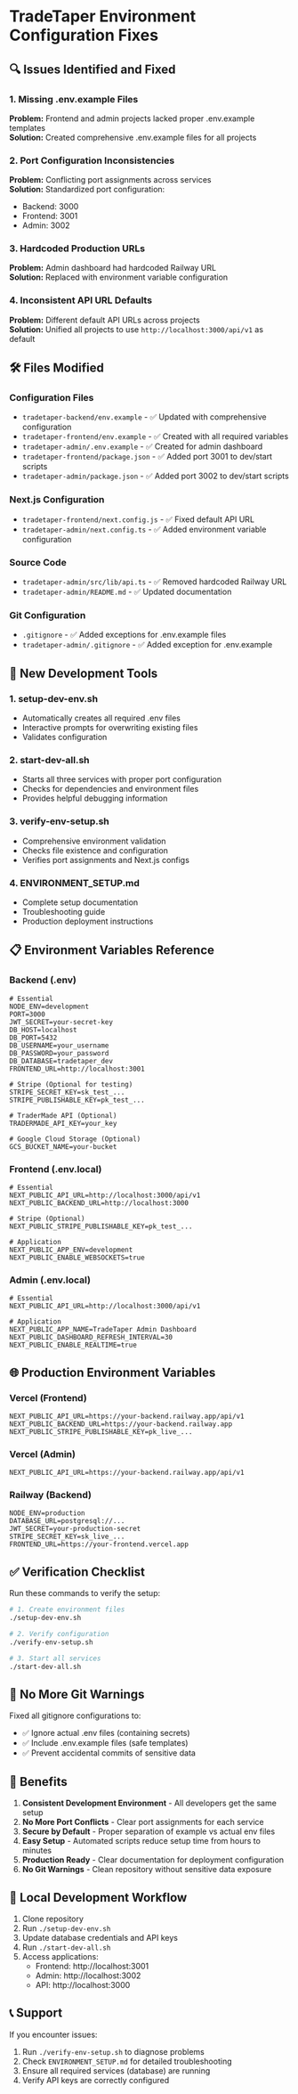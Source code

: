 # TradeTaper Environment Configuration Fixes

## 🔍 Issues Identified and Fixed

### 1. **Missing .env.example Files**
**Problem:** Frontend and admin projects lacked proper .env.example templates  
**Solution:** Created comprehensive .env.example files for all projects

### 2. **Port Configuration Inconsistencies**  
**Problem:** Conflicting port assignments across services  
**Solution:** Standardized port configuration:
- Backend: 3000
- Frontend: 3001 
- Admin: 3002

### 3. **Hardcoded Production URLs**
**Problem:** Admin dashboard had hardcoded Railway URL  
**Solution:** Replaced with environment variable configuration

### 4. **Inconsistent API URL Defaults**
**Problem:** Different default API URLs across projects  
**Solution:** Unified all projects to use `http://localhost:3000/api/v1` as default

## 🛠️ Files Modified

### Configuration Files
- `tradetaper-backend/env.example` - ✅ Updated with comprehensive configuration
- `tradetaper-frontend/env.example` - ✅ Created with all required variables
- `tradetaper-admin/.env.example` - ✅ Created for admin dashboard
- `tradetaper-frontend/package.json` - ✅ Added port 3001 to dev/start scripts
- `tradetaper-admin/package.json` - ✅ Added port 3002 to dev/start scripts

### Next.js Configuration
- `tradetaper-frontend/next.config.js` - ✅ Fixed default API URL
- `tradetaper-admin/next.config.ts` - ✅ Added environment variable configuration

### Source Code
- `tradetaper-admin/src/lib/api.ts` - ✅ Removed hardcoded Railway URL
- `tradetaper-admin/README.md` - ✅ Updated documentation

### Git Configuration  
- `.gitignore` - ✅ Added exceptions for .env.example files
- `tradetaper-admin/.gitignore` - ✅ Added exception for .env.example

## 🚀 New Development Tools

### 1. **setup-dev-env.sh**
- Automatically creates all required .env files
- Interactive prompts for overwriting existing files
- Validates configuration

### 2. **start-dev-all.sh**  
- Starts all three services with proper port configuration
- Checks for dependencies and environment files
- Provides helpful debugging information

### 3. **verify-env-setup.sh**
- Comprehensive environment validation
- Checks file existence and configuration
- Verifies port assignments and Next.js configs

### 4. **ENVIRONMENT_SETUP.md**
- Complete setup documentation
- Troubleshooting guide
- Production deployment instructions

## 📋 Environment Variables Reference

### Backend (.env)
```env
# Essential
NODE_ENV=development
PORT=3000
JWT_SECRET=your-secret-key
DB_HOST=localhost
DB_PORT=5432
DB_USERNAME=your_username
DB_PASSWORD=your_password
DB_DATABASE=tradetaper_dev
FRONTEND_URL=http://localhost:3001

# Stripe (Optional for testing)
STRIPE_SECRET_KEY=sk_test_...
STRIPE_PUBLISHABLE_KEY=pk_test_...

# TraderMade API (Optional)
TRADERMADE_API_KEY=your_key

# Google Cloud Storage (Optional)
GCS_BUCKET_NAME=your-bucket
```

### Frontend (.env.local)
```env
# Essential
NEXT_PUBLIC_API_URL=http://localhost:3000/api/v1
NEXT_PUBLIC_BACKEND_URL=http://localhost:3000

# Stripe (Optional)
NEXT_PUBLIC_STRIPE_PUBLISHABLE_KEY=pk_test_...

# Application
NEXT_PUBLIC_APP_ENV=development
NEXT_PUBLIC_ENABLE_WEBSOCKETS=true
```

### Admin (.env.local)  
```env
# Essential
NEXT_PUBLIC_API_URL=http://localhost:3000/api/v1

# Application
NEXT_PUBLIC_APP_NAME=TradeTaper Admin Dashboard
NEXT_PUBLIC_DASHBOARD_REFRESH_INTERVAL=30
NEXT_PUBLIC_ENABLE_REALTIME=true
```

## 🌐 Production Environment Variables

### Vercel (Frontend)
```env
NEXT_PUBLIC_API_URL=https://your-backend.railway.app/api/v1
NEXT_PUBLIC_BACKEND_URL=https://your-backend.railway.app
NEXT_PUBLIC_STRIPE_PUBLISHABLE_KEY=pk_live_...
```

### Vercel (Admin)
```env
NEXT_PUBLIC_API_URL=https://your-backend.railway.app/api/v1
```

### Railway (Backend)
```env
NODE_ENV=production
DATABASE_URL=postgresql://...
JWT_SECRET=your-production-secret
STRIPE_SECRET_KEY=sk_live_...
FRONTEND_URL=https://your-frontend.vercel.app
```

## ✅ Verification Checklist

Run these commands to verify the setup:

```bash
# 1. Create environment files
./setup-dev-env.sh

# 2. Verify configuration  
./verify-env-setup.sh

# 3. Start all services
./start-dev-all.sh
```

## 🚨 No More Git Warnings

Fixed all gitignore configurations to:
- ✅ Ignore actual .env files (containing secrets)
- ✅ Include .env.example files (safe templates)
- ✅ Prevent accidental commits of sensitive data

## 🎯 Benefits

1. **Consistent Development Environment** - All developers get the same setup
2. **No More Port Conflicts** - Clear port assignments for each service  
3. **Secure by Default** - Proper separation of example vs actual env files
4. **Easy Setup** - Automated scripts reduce setup time from hours to minutes
5. **Production Ready** - Clear documentation for deployment configuration
6. **No Git Warnings** - Clean repository without sensitive data exposure

## 🔄 Local Development Workflow

1. Clone repository
2. Run `./setup-dev-env.sh` 
3. Update database credentials and API keys
4. Run `./start-dev-all.sh`
5. Access applications:
   - Frontend: http://localhost:3001
   - Admin: http://localhost:3002  
   - API: http://localhost:3000

## 📞 Support

If you encounter issues:
1. Run `./verify-env-setup.sh` to diagnose problems
2. Check `ENVIRONMENT_SETUP.md` for detailed troubleshooting
3. Ensure all required services (database) are running
4. Verify API keys are correctly configured 